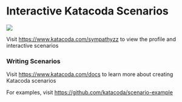 # Interactive Katacoda Scenarios

[![](http://shields.katacoda.com/katacoda/sympathyzz/count.svg)](https://www.katacoda.com/sympathyzz "Get your profile on Katacoda.com")

Visit https://www.katacoda.com/sympathyzz to view the profile and interactive scenarios

### Writing Scenarios
Visit https://www.katacoda.com/docs to learn more about creating Katacoda scenarios

For examples, visit https://github.com/katacoda/scenario-example
